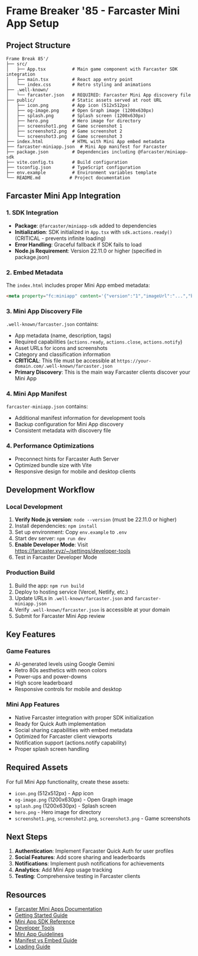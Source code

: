 # Frame Breaker '85 - Farcaster Mini App Setup

## Project Structure

```
Frame Break 85'/
├── src/
│   ├── App.tsx          # Main game component with Farcaster SDK integration
│   ├── main.tsx         # React app entry point
│   └── index.css        # Retro styling and animations
├── .well-known/
│   └── farcaster.json   # REQUIRED: Farcaster Mini App discovery file
├── public/              # Static assets served at root URL
│   ├── icon.png         # App icon (512x512px)
│   ├── og-image.png     # Open Graph image (1200x630px)
│   ├── splash.png       # Splash screen (1200x630px)
│   ├── hero.png         # Hero image for directory
│   ├── screenshot1.png  # Game screenshot 1
│   ├── screenshot2.png  # Game screenshot 2
│   └── screenshot3.png  # Game screenshot 3
├── index.html           # HTML with Mini App embed metadata
├── farcaster-miniapp.json  # Mini App manifest for Farcaster
├── package.json         # Dependencies including @farcaster/miniapp-sdk
├── vite.config.ts       # Build configuration
├── tsconfig.json        # TypeScript configuration
├── env.example          # Environment variables template
└── README.md           # Project documentation
```

## Farcaster Mini App Integration

### 1. SDK Integration

- **Package**: `@farcaster/miniapp-sdk` added to dependencies
- **Initialization**: SDK initialized in `App.tsx` with `sdk.actions.ready()` (CRITICAL - prevents infinite loading)
- **Error Handling**: Graceful fallback if SDK fails to load
- **Node.js Requirement**: Version 22.11.0 or higher (specified in package.json)

### 2. Embed Metadata

The `index.html` includes proper Mini App embed metadata:

```html
<meta property="fc:miniapp" content='{"version":"1","imageUrl":"...","button":{"title":"🎮 Play Frame Breaker","action":{"type":"post","url":"..."}}}'>
```

### 3. Mini App Discovery File

`.well-known/farcaster.json` contains:

- App metadata (name, description, tags)
- Required capabilities (`actions.ready`, `actions.close`, `actions.notify`)
- Asset URLs for icons and screenshots
- Category and classification information
- **CRITICAL**: This file must be accessible at `https://your-domain.com/.well-known/farcaster.json`
- **Primary Discovery**: This is the main way Farcaster clients discover your Mini App

### 4. Mini App Manifest

`farcaster-miniapp.json` contains:

- Additional manifest information for development tools
- Backup configuration for Mini App discovery
- Consistent metadata with discovery file

### 4. Performance Optimizations

- Preconnect hints for Farcaster Auth Server
- Optimized bundle size with Vite
- Responsive design for mobile and desktop clients

## Development Workflow

### Local Development

1. **Verify Node.js version**: `node --version` (must be 22.11.0 or higher)
2. Install dependencies: `npm install`
3. Set up environment: Copy `env.example` to `.env`
4. Start dev server: `npm run dev`
5. **Enable Developer Mode**: Visit <https://farcaster.xyz/~/settings/developer-tools>
6. Test in Farcaster Developer Mode

### Production Build

1. Build the app: `npm run build`
2. Deploy to hosting service (Vercel, Netlify, etc.)
3. Update URLs in `.well-known/farcaster.json` and `farcaster-miniapp.json`
4. Verify `.well-known/farcaster.json` is accessible at your domain
5. Submit for Farcaster Mini App review

## Key Features

### Game Features

- AI-generated levels using Google Gemini
- Retro 80s aesthetics with neon colors
- Power-ups and power-downs
- High score leaderboard
- Responsive controls for mobile and desktop

### Mini App Features

- Native Farcaster integration with proper SDK initialization
- Ready for Quick Auth implementation
- Social sharing capabilities with embed metadata
- Optimized for Farcaster client viewports
- Notification support (actions.notify capability)
- Proper splash screen handling

## Required Assets

For full Mini App functionality, create these assets:

- `icon.png` (512x512px) - App icon
- `og-image.png` (1200x630px) - Open Graph image
- `splash.png` (1200x630px) - Splash screen
- `hero.png` - Hero image for directory
- `screenshot1.png`, `screenshot2.png`, `screenshot3.png` - Game screenshots

## Next Steps

1. **Authentication**: Implement Farcaster Quick Auth for user profiles
2. **Social Features**: Add score sharing and leaderboards
3. **Notifications**: Implement push notifications for achievements
4. **Analytics**: Add Mini App usage tracking
5. **Testing**: Comprehensive testing in Farcaster clients

## Resources

- [Farcaster Mini Apps Documentation](https://miniapps.farcaster.xyz/)
- [Getting Started Guide](https://miniapps.farcaster.xyz/docs/getting-started)
- [Mini App SDK Reference](https://miniapps.farcaster.xyz/docs/sdk)
- [Developer Tools](https://farcaster.xyz/~/settings/developer-tools)
- [Mini App Guidelines](https://miniapps.farcaster.xyz/docs/guidelines)
- [Manifest vs Embed Guide](https://miniapps.farcaster.xyz/docs/guides/manifest-vs-embed)
- [Loading Guide](https://miniapps.farcaster.xyz/docs/guides/loading)
